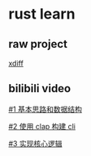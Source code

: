 # rust learn

## raw project

[xdiff](https://github.com/Tubitv/xdiff)

## bilibili video

[#1 基本思路和数据结构](https://www.bilibili.com/video/BV1dG4y167M9)

[#2 使用 clap 构建 cli](https://www.bilibili.com/video/BV1kB4y1g7yT)

[#3 实现核心逻辑](https://www.bilibili.com/video/BV1ra41137Ar)
